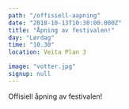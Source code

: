 ```yaml
---
path: "/offisiell-aapning"
date: "2018-10-13T10:30:00.000Z"
title: "Åpning av festivalen!" 
day: "Lørdag"
time: "10.30"
location: Veita Plan 3

image: "votter.jpg"
signup: null
---
```


Offisiell åpning av festivalen!